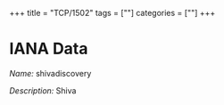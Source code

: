 +++
title = "TCP/1502"
tags = [""]
categories = [""]
+++

# IANA Data

_Name:_ shivadiscovery

_Description:_ Shiva

